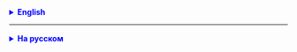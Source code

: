 <details style="margin-top: 16px">
  <summary style="cursor: pointer; color: blue;"><b>English</b></summary>

**Task 1.**
A proposal from F.M. Dostoevsky was given:
“He was certainly a sick man, because in the world, apparently, there are two categories of people - some capable of seeing the deity, and others incapable of seeing the deity - and the first category, although it contains many people with rebellious spirit, still lives in the theological age, while the second category, to which Ivan Fedorovich belonged, inevitably and quite consciously enters darkness, for a person who sees God even just once, even for just one minute, no longer can abandon this vision and become an ordinary person again."
How many unique words does it have?
How many unique characters does it have?

**Task 2.**
Create an application in which the bank operator enters international currency denominations.
The application must not allow two identical currencies to exist.

</details>

<hr>

<details style="margin-top: 16px">
  <summary style="cursor: pointer; color: blue;"><b>На русском</b></summary>

**Задача 1.**
Дано предложение Ф.М.Достоевского:

"Он был человек, безусловно, больной, потому что в мире, видимо, есть две категории людей, - одни, способные видеть божество, и другие, не способные видеть божество, - и первая категория, хотя и содержит в себе много людей с мятежным духом, всё-таки живёт в богословском веке, тогда как вторая категория, к которой принадлежал Иван Фёдорович, неизбежно и вполне сознательно вступает в тьму, ибо человек, который хотя бы только один раз, даже всего на одну минуту, видит Бога, уже не может отказаться от этого видения и опять стать обыкновенным человеком."

Сколько в нем уникальных слов?
А сколько в нем уникальных символов?

**Задача 2.**
Создайте приложение, в которое оператор банка вносит международные наименования валют (USD, EUR, ...).
Приложение не должно допускать существования двух одинаковых валют.

</details>